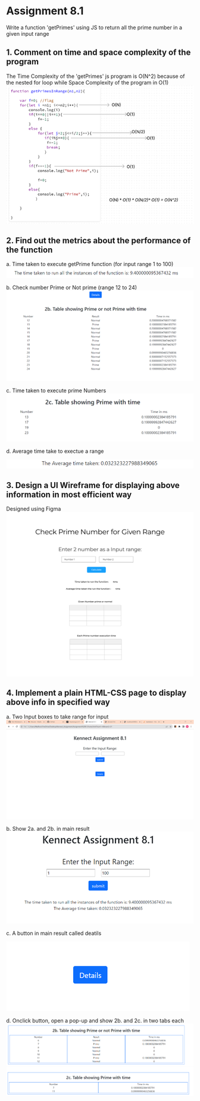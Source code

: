 # Assignment 8.1
Write a function 'getPrimes' using JS to return all the prime number in a given input range
## 1. Comment on time and space complexity of the program
The Time Complexity of the 'getPrimes' js program is O(N^2) because of the nested for loop while Space Complexity of the program in O(1) 
![op8](image-9.png)
## 2. Find out the metrics about the performance of the function
 a. Time taken to execute getPrime function (for input range 1 to 100)
 ![op3](image-2.png)

 b. Check number Prime or Not prime (range 12 to 24)
![op4](image-4.png)

 c. Time taken to execute prime Numbers
 ![op5](image-5.png)

 d. Average time take to exectue a range
 
 ![op4](image-3.png)

## 3. Design a UI Wireframe for displaying above information in most efficient way
Designed using Figma
![op6](img/Signup%20A.png)

## 4. Implement a plain HTML-CSS page to display above info in specified way
 a. Two Input boxes to take range for input
![op](image.png)

 b. Show 2a. and 2b. in main result
![op1](image-1.png)

 c. A button in main result called deatils 
 
 ![op4](image-8.png)
 
 d. Onclick button, open a pop-up and show 2b. and 2c. in two tabs each  
 ![op2](image-6.png)
 ![op3](image-7.png)
